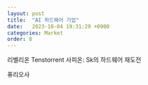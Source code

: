 ```yaml
---
layout: post
title:  "AI 하드웨어 기업"
date:   2023-10-04 19:31:29 +0900
categories: Market
order: 8
---
```



리벨리온
Tenstorrent
사피온:
Sk의 하드웨어 재도전

퓨리오사

